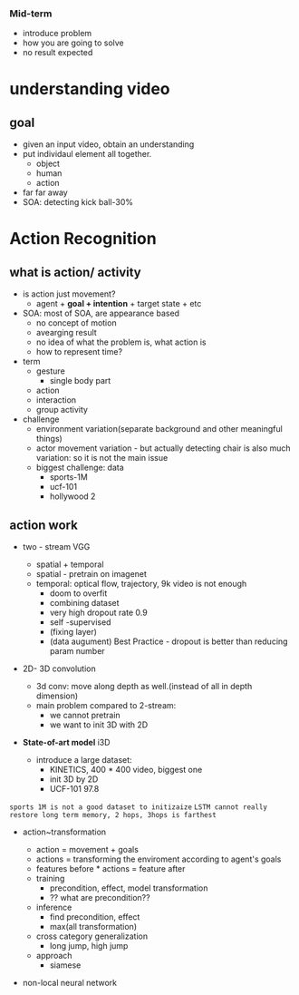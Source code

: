 ### Mid-term
- introduce problem
- how you are going to solve
- no result expected

# understanding video
## goal
- given an input video, obtain an understanding
- put individaul element all together. 
    + object
    + human
    + action
- far far away
- SOA: detecting kick ball-30%

# Action Recognition  

## what is action/ activity
- is action just movement?
    + agent + __goal + intention__ + target state + etc
- SOA: most of SOA, are appearance based
    + no concept of motion
    + avearging result
    + no idea of what the problem is, what action is
    + how to represent time?
- term
    + gesture
        * single body part
    + action
    + interaction
    + group activity
- challenge
    + environment variation(separate background and other meaningful things)
    + actor movement variation - but actually detecting chair is also much variation: so it is not the main issue
    + biggest challenge: data
        * sports-1M
        * ucf-101
        * hollywood 2

## action work
- two - stream VGG
    + spatial + temporal
    + spatial - pretrain on imagenet 
    + temporal: optical flow, trajectory, 9k video is not enough
        * doom to overfit
        * combining dataset
        * very high dropout rate 0.9 
        * self -supervised
        * (fixing layer)
        * (data augument)
        Best Practice - dropout is better than reducing param number
- 2D- 3D convolution
    + 3d conv: move along depth as well.(instead of all in depth dimension)
    + main problem compared to 2-stream:
        * we cannot pretrain
        * we want to init 3D with 2D

- __State-of-art model__ i3D
    + introduce a large dataset:
        * KINETICS, 400 * 400 video, biggest one
        * init 3D by 2D
        * UCF-101 97.8

`sports 1M is not a good dataset to initizaize`
`LSTM cannot really restore long term memory, 2 hops, 3hops is farthest`

- action~transformation
    + action  = movement + goals
    + actions = transforming the enviroment according to agent's goals
    + features before * actions = feature after
    + training
        * precondition, effect, model transformation
        * ?? what are precondition??
    + inference
        * find precondition, effect
        * max(all transformation)
    + cross category generalization
        * long jump, high jump
    + approach
        * siamese

- non-local neural network



